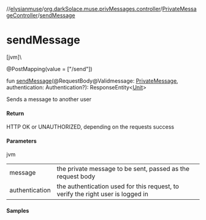 //[elysianmuse](../../../index.md)/[org.darkSolace.muse.privMessages.controller](../index.md)/[PrivateMessageController](index.md)/[sendMessage](send-message.md)

# sendMessage

[jvm]\

@PostMapping(value = [&quot;/send&quot;])

fun [sendMessage](send-message.md)(@RequestBody@Validmessage: [PrivateMessage](../../org.darkSolace.muse.privMessages.model/-private-message/index.md), authentication: Authentication?): ResponseEntity&lt;[Unit](https://kotlinlang.org/api/latest/jvm/stdlib/kotlin/-unit/index.html)&gt;

Sends a message to another user

#### Return

HTTP OK or UNAUTHORIZED, depending on the requests success

#### Parameters

jvm

| | |
|---|---|
| message | the private message to be sent, passed as the request body |
| authentication | the authentication used for this request, to verify the right user is logged in |

#### Samples
